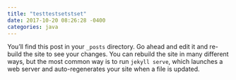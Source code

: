 ```yaml
---
title: "testtestsetstset"
date: 2017-10-20 08:26:28 -0400
categories: java
---
```

You’ll find this post in your `_posts` directory. Go ahead and edit it and re-build the site to see your changes. You can rebuild the site in many different ways, but the most common way is to run `jekyll serve`, which launches a web server and auto-regenerates your site when a file is updated.
